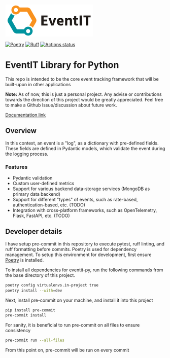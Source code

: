 <img src="https://github.com/alexdlukens/eventit-py/blob/master/docs/source/_static/logos/EventIT_Logo_Email_Signature.png" height="100">

[![Poetry](https://img.shields.io/endpoint?url=https://python-poetry.org/badge/v0.json)](https://python-poetry.org/)
[![Ruff](https://img.shields.io/endpoint?url=https://raw.githubusercontent.com/astral-sh/ruff/main/assets/badge/v2.json)](https://github.com/astral-sh/ruff)
[![Actions status](https://github.com/astral-sh/ruff/workflows/CI/badge.svg)](https://github.com/alexdlukens/eventit-py/actions)

# EventIT Library for Python

This repo is intended to be the core event tracking framework that will be built-upon in other applications

**Note:** As of now, this is just a personal project. Any advise or contributions towards the direction of this project would be greatly appreciated. Feel free to make a Github Issue/discussion about future work.

[Documentation link](https://alexdlukens.github.io/eventit-py/#)

## Overview
In this context, an event is a "log", as a dictionary with pre-defined fields. These fields are defined in Pydantic models, which validate the event during the logging process.

### Features
- Pydantic validation
- Custom user-defined metrics
- Support for various backend data-storage services (MongoDB as primary data backend)
- Support for different "types" of events, such as rate-based, authentication-based, etc. (TODO)
- Integration with cross-platform frameworks, such as OpenTelemetry, Flask, FastAPI, etc. (TODO)

## Developer details


I have setup pre-commit in this repository to execute pytest, ruff linting, and ruff formatting before commits. Poetry is used for dependency management. To setup this environment for development, first ensure [Poetry](https://python-poetry.org/) is installed.

To install all dependencies for eventit-py, run the following commands from the base directory of this project.

```bash
poetry config virtualenvs.in-project true
poetry install --with=dev
```


Next, install pre-commit on your machine, and install it into this project

```bash
pip install pre-commit
pre-commit install
```

For sanity, it is beneficial to run pre-commit on all files to ensure consistency

```bash
pre-commit run --all-files
```

From this point on, pre-commit will be run on every commit

